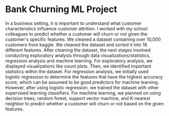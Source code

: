 # Bank Churning ML Project
In a business setting, it is important to understand what customer characteristics influence customer attrition. I worked with my school colleagues to predict whether a customer will churn or not given the customer's specific features. We cleaned a dataset containing over 10,000 customers from kaggle. We cleaned the dataset and sorted it into 18 different features. After cleaning the dataset, the next stages involved conducting exploratory analysis through data visualizations/statistics, regression analysis and machine learning.  For exploratory analysis, we displayed visualizations like count plots. Then, we identified important statistics within the dataset. For regression analysis, we initially used logistic regression to determine the features that have the highest accuracy score, which can be assumed to be good predictors for machine learning. However, after using logistic regression, we trained the dataset with other supervised learning classifiers. For machine learning, we planned on using decision trees, random forest, support vector machine, and K-nearest neighbor to predict whether a customer will churn or not based on the given features.
